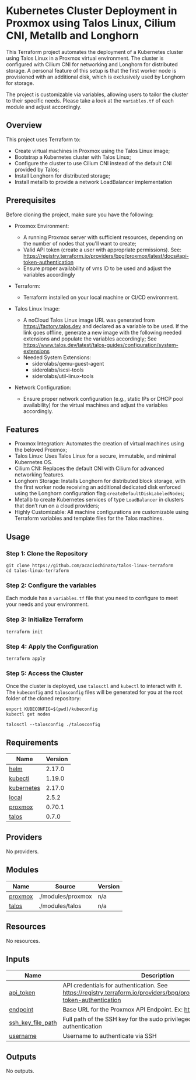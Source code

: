 # Kubernetes Cluster Deployment in Proxmox using Talos Linux, Cilium CNI, Metallb and Longhorn

This Terraform project automates the deployment of a Kubernetes cluster using Talos Linux in a Proxmox virtual environment. The cluster is configured with Cilium CNI for networking and Longhorn for distributed storage. A personal feature of this setup is that the first worker node is provisioned with an additional disk, which is exclusively used by Longhorn for storage.

The project is customizable via variables, allowing users to tailor the cluster to their specific needs. Please take a look at the `variables.tf` of each module and adjust accordingly.

## Overview

This project uses Terraform to:
- Create virtual machines in Proxmox using the Talos Linux image;
- Bootstrap a Kubernetes cluster with Talos Linux;
- Configure the cluster to use Cilium CNI instead of the default CNI provided by Talos;
- Install Longhorn for distributed storage;
- Install metallb to provide a network LoadBalancer implementation

## Prerequisites

Before cloning the project, make sure you have the following:

- Proxmox Environment:
    - A running Proxmox server with sufficient resources, depending on the number of nodes that you'll want to create;
    - Valid API token (create a user with appropriate permissions). See: https://registry.terraform.io/providers/bpg/proxmox/latest/docs#api-token-authentication
    - Ensure proper availability of vms ID to be used and adjust the variables accordingly

- Terraform:
    - Terraform installed on your local machine or CI/CD environment.
- Talos Linux Image:
    - A noCloud Talos Linux image URL was generated from https://factory.talos.dev and declared as a variable to be used. If the link goes offline, generate a new image with the following needed extensions and populate the variables accordingly; See https://www.talos.dev/latest/talos-guides/configuration/system-extensions
    - Needed System Extensions:
        - siderolabs/qemu-guest-agent
        - siderolabs/iscsi-tools
        - siderolabs/util-linux-tools

- Network Configuration:
    - Ensure proper network configuration (e.g., static IPs or DHCP pool availability) for the virtual machines and adjust the variables accordingly.

## Features
- Proxmox Integration: Automates the creation of virtual machines using the beloved Proxmox;
- Talos Linux: Uses Talos Linux for a secure, immutable, and minimal Kubernetes OS.
- Cilium CNI: Replaces the default CNI with Cilium for advanced networking features.
- Longhorn Storage: Installs Longhorn for distributed block storage, with the first worker node receiving an additional dedicated disk enforced using the Longhorn configuration flag `createDefaultDiskLabeledNodes`;
- Metallb to create Kubernetes services of type `LoadBalancer` in clusters that don’t run on a cloud providers;
- Highly Customizable: All machine configurations are customizable using Terraform variables and template files for the Talos machines.

## Usage

### Step 1: Clone the Repository
```
git clone https://github.com/acaciochinato/talos-linux-terraform
cd talos-linux-terraform
```

### Step 2: Configure the variables
Each module has a `variables.tf` file that you need to configure to meet your needs and your environment.

### Step 3: Initialize Terraform
```
terraform init
```
### Step 4: Apply the Configuration
```
terraform apply
```

### Step 5: Access the Cluster

Once the cluster is deployed, use `talosctl` and `kubectl` to interact with it. The `kubeconfig` and `talosconfig` files will be generated for you at the root folder of the cloned repository:

```
export KUBECONFIG=$(pwd)/kubeconfig
kubectl get nodes
```
```
talosctl --talosconfig ./talosconfig 
```

<!-- BEGINNING OF PRE-COMMIT-TERRAFORM DOCS HOOK -->
## Requirements

| Name | Version |
|------|---------|
| <a name="requirement_helm"></a> [helm](#requirement\_helm) | 2.17.0 |
| <a name="requirement_kubectl"></a> [kubectl](#requirement\_kubectl) | 1.19.0 |
| <a name="requirement_kubernetes"></a> [kubernetes](#requirement\_kubernetes) | 2.17.0 |
| <a name="requirement_local"></a> [local](#requirement\_local) | 2.5.2 |
| <a name="requirement_proxmox"></a> [proxmox](#requirement\_proxmox) | 0.70.1 |
| <a name="requirement_talos"></a> [talos](#requirement\_talos) | 0.7.0 |

## Providers

No providers.

## Modules

| Name | Source | Version |
|------|--------|---------|
| <a name="module_proxmox"></a> [proxmox](#module\_proxmox) | ./modules/proxmox | n/a |
| <a name="module_talos"></a> [talos](#module\_talos) | ./modules/talos | n/a |

## Resources

No resources.

## Inputs

| Name | Description | Type | Default | Required |
|------|-------------|------|---------|:--------:|
| <a name="input_api_token"></a> [api\_token](#input\_api\_token) | API credentials for authentication. See https://registry.terraform.io/providers/bpg/proxmox/latest/docs#api-token-authentication | `string` | n/a | yes |
| <a name="input_endpoint"></a> [endpoint](#input\_endpoint) | Base URL for the Proxmox API Endpoint. Ex: https://pve.example.com | `string` | n/a | yes |
| <a name="input_ssh_key_file_path"></a> [ssh\_key\_file\_path](#input\_ssh\_key\_file\_path) | Full path of the SSH key for the sudo privileged user for authentication | `string` | n/a | yes |
| <a name="input_username"></a> [username](#input\_username) | Username to authenticate via SSH | `string` | n/a | yes |

## Outputs

No outputs.
<!-- END OF PRE-COMMIT-TERRAFORM DOCS HOOK -->
